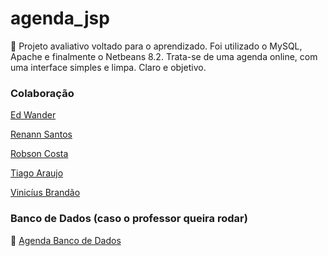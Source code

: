 # agenda_jsp

📅 Projeto avaliativo voltado para o aprendizado. Foi utilizado o MySQL, Apache e finalmente o Netbeans 8.2.
Trata-se de uma agenda online, com uma interface simples e limpa. Claro e objetivo.

### Colaboração

[Ed Wander](https://github.com/Edy940)

[Renann Santos](https://github.com/Renann1)

[Robson Costa](https://github.com/RobsonCostaRbn)

[Tiago Araujo](https://github.com/tiagoarasi)

[Vinicíus Brandão](https://github.com/ViniciusBrandao2)

### Banco de Dados (caso o professor queira rodar)

📜 [Agenda Banco de Dados](https://drive.google.com/file/d/1E4hb1gHyiofRSTOytgzlueAcZwleEgfs/view?usp=sharing)
